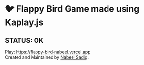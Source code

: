 # 🐦 Flappy Bird Game made using Kaplay.js
## STATUS: OK

Play: https://flappy-bird-nabeel.vercel.app <br>
Created and Maintained by [Nabeel Sadiq](https://github.com/nabeelv7).
